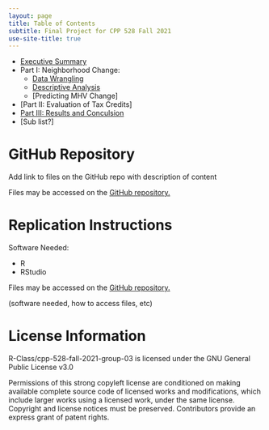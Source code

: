 ```yaml
---
layout: page
title: Table of Contents
subtitle: Final Project for CPP 528 Fall 2021
use-site-title: true
---
```


- [Executive Summary](https://r-class.github.io/cpp-528-fall-2021-group-03/analysis/exec/)
- Part I: Neighborhood Change:
  - [Data Wrangling](https://r-class.github.io/cpp-528-fall-2021-group-03/analysis/2021-10-27-ch01-data-wrangling/)
  - [Descriptive Analysis](https://r-class.github.io/cpp-528-fall-2021-group-03/analysis/2021-11-06-ch02-descriptive/)
  - [Predicting MHV Change]
- [Part II: Evaluation of Tax Credits]
- [Part III: Results and Conculsion](https://r-class.github.io/cpp-528-fall-2021-group-03/analysis/results/)
 - [Sub list?]

# GitHub Repository

Add link to files on the GitHub repo with description of content

Files may be accessed on the [GitHub repository.](https://github.com/R-Class/cpp-528-fall-2021-group-03)

# Replication Instructions 

Software Needed:
- R
- RStudio

Files may be accessed on the [GitHub repository.](https://github.com/R-Class/cpp-528-fall-2021-group-03)

(software needed, how to access files, etc)

# License Information

R-Class/cpp-528-fall-2021-group-03 is licensed under the
GNU General Public License v3.0

Permissions of this strong copyleft license are conditioned on making available complete source code of licensed works and modifications, which include larger works using a licensed work, under the same license. Copyright and license notices must be preserved. Contributors provide an express grant of patent rights.
